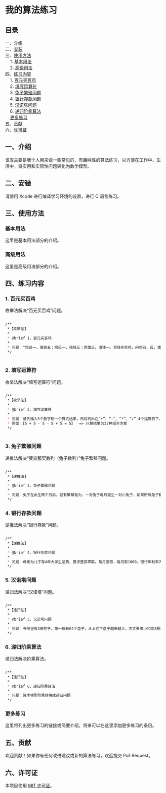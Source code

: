 # 我的算法练习

## 目录
一、[介绍](#一介绍)  
二、[安装](#二安装)  
三、[使用方法](#三使用方法)  
&nbsp;&nbsp;&nbsp;&nbsp;1. [基本用法](#基本用法)  
&nbsp;&nbsp;&nbsp;&nbsp;2. [高级用法](#高级用法)  
四、[练习内容](#四练习内容)  
&nbsp;&nbsp;&nbsp;&nbsp;1. [百元买百鸡](#1-百元买百鸡)  
&nbsp;&nbsp;&nbsp;&nbsp;2. [填写运算符](#2-填写运算符)  
&nbsp;&nbsp;&nbsp;&nbsp;3. [兔子繁殖问题](#3-兔子繁殖问题)   
&nbsp;&nbsp;&nbsp;&nbsp;4. [银行存款问题](#4-银行存款问题)   
&nbsp;&nbsp;&nbsp;&nbsp;5. [汉诺塔问题](#5-汉诺塔问题)   
&nbsp;&nbsp;&nbsp;&nbsp;6. [递归阶乘算法](#6-递归阶乘算法)   
&nbsp;&nbsp;&nbsp;&nbsp;[更多练习](#更多练习)  
五、[贡献](#五贡献)  
六、[许可证](#六许可证)  

## 一、介绍
该库主要是我个人用来做一些常见的、有趣味性的算法练习，以方便在工作中、生活中，将实用和实际性问题转化为数学模型。

## 二、安装
请使用 Xcode 进行编译学习环境的设置，进行 C 语言练习。

## 三、使用方法

### 基本用法
这里是基本用法部分的介绍。

### 高级用法
这里是高级用法部分的介绍。

## 四、练习内容

### 1. 百元买百鸡
枚举法解决“百元买百鸡”问题。
```markdown

/**
 *【枚举法】
 *
 * @brief 1、百元买百鸡
 *
 * 问题："鸡翁一，值钱五；鸡母一，值钱三；鸡雏三，值钱一。百钱买百鸡，问鸡翁，母，雏各几何？"
 */
 
```

### 2. 填写运算符
枚举法解决“填写运算符”问题。
```markdown

/**
 *【枚举法】
 *
 * @brief 2、填写运算符
 *
 * 问题：请先输入5个数字和一个算式结果，然后列出在“+”、“-”、“*”、“/” 4个运算符下，使等式成立的方案。
 * 例如：【5 + 5 - 5 - 5 + 5 = 5】  => 计算结果为32种组合方案
 */
 
```

### 3. 兔子繁殖问题
递推法解决“斐波那契数列（兔子数列）”兔子繁殖问题。
```markdown

/**
 *【递推法】
 *
 * @brief 3、兔子繁殖问题
 *
 * 问题：兔子在出生两个月后，就有繁殖能力，一对兔子每月能生一对小兔子，如果所有兔子都不死，那么一年后可以繁殖多少对兔子？
 */

```

### 4. 银行存款问题
逆推法解决“银行存款”问题。
```markdown

/**
 *【逆推法】
 *
 * @brief 4、银行存款问题
 *
 * 问题：母亲为儿子存4年大学生活费，要求整存零取，每月底取，每月取1000，银行年利率为1.71%，则至少需要存入多少？
 */

```

### 5. 汉诺塔问题
递归法解决“汉诺塔”问题。
```markdown

/**
 *【递归法】
 *
 * @brief 5、汉诺塔问题
 *
 * 问题：寺院里有3根柱子，第一根有64个盘子，从上往下盘子越来越大，方丈要求小和尚A把这64个盘子全部移动到第三根柱子上。要求始终只能小盘子压着大盘子，且每次只能移动一个。
 */

```

### 6. 递归阶乘算法
递归法解决阶乘算法。
```markdown

/**
 *【递归法】
 *
 * @brief 6、递归阶乘算法
 *
 * 问题：算术模型阶乘转换成递归问题
 */

```

### 更多练习
这里将列出更多练习的链接或简要介绍，将来可以在这里添加更多练习的条目。

## 五、贡献
欢迎贡献！如果你有任何改进建议或新的算法练习，欢迎提交 Pull Request。

## 六、许可证
本项目使用 [MIT 许可证](LICENSE)。
